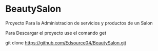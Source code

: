 # BeautySalon
Proyecto Para la Administracion de servicios y productos de un Salon

Para Descargar el proyecto use el comando get

git clone https://github.com/Edsource04/BeautySalon.git



